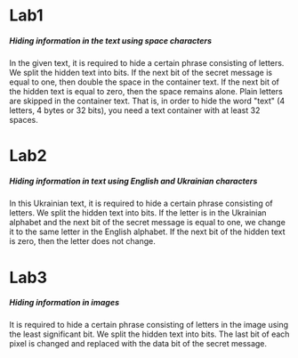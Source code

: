 # Lab1
##### Hiding information in the text using space characters
In the given text, it is required to hide a certain phrase consisting of letters. We split the hidden text into bits. If the next bit of the secret message is equal to one, then double the space in the container text. If the next bit of the hidden text is equal to zero, then the space remains alone. Plain letters are skipped in the container text. That is, in order to hide the word "text" (4 letters, 4 bytes or 32 bits), you need a text container with at least 32 spaces.

# Lab2
##### Hiding information in text using English and Ukrainian characters
In this Ukrainian text, it is required to hide a certain phrase consisting of letters. We split the hidden text into bits. If the letter is in the Ukrainian alphabet and the next bit of the secret message is equal to one, we change it to the same letter in the English alphabet. If the next bit of the hidden text is zero, then the letter does not change. 

# Lab3 
##### Hiding information in images
It is required to hide a certain phrase consisting of letters in the image using the least significant bit. We split the hidden text into bits. The last bit of each pixel is changed and replaced with the data bit of the secret message.
